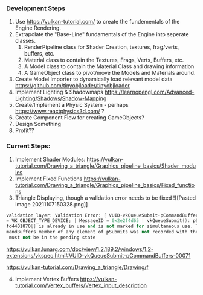 ### Development Steps
1. Use https://vulkan-tutorial.com/ to create the fundementals of the Engine Rendering.
2. Extrapolate the "Base-Line" fundamentals of the Engine into seperate classes.
	1. RenderPipeline class for Shader Creation, textures, frag/verts, buffers, etc. 
	2. Material class to contain the Textures, Frags, Verts, Buffers, etc.
	3. A Model class to contain the Material Class and drawing information 
	4. A GameObject class to pivot/move the Models and Materials around. 
3. Create Model Importer to dynamically load relevant model data
	https://github.com/tinyobjloader/tinyobjloader
1. Implement Lighting & Shadowmaps https://learnopengl.com/Advanced-Lighting/Shadows/Shadow-Mapping
2. Create/Implement a Physic System - perhaps https://www.reactphysics3d.com/ ?
3. Create Component Flow for creating GameObjects? 
4. Design Something
5. Profit??


### Current Steps: 
1. Implement Shader Modules:
https://vulkan-tutorial.com/Drawing_a_triangle/Graphics_pipeline_basics/Shader_modules
2. Implement Fixed Functions https://vulkan-tutorial.com/Drawing_a_triangle/Graphics_pipeline_basics/Fixed_functions
3. Triangle Displaying, though a validation error needs to be fixed
![[Pasted image 20211107150328.png]]
```cpp
validation layer: Validation Error: [ VUID-vkQueueSubmit-pCommandBuffers-00071 ] Object 0: handle = 0x2bfcf8b2020, type
= VK_OBJECT_TYPE_DEVICE; | MessageID = 0x2e2f4d65 | vkQueueSubmit(): pSubmits[0].pCommandBuffers[0] VkCommandBuffer 0x2b
fd4401870[] is already in use and is not marked for simultaneous use. The Vulkan spec states: If any element of the pCom
mandBuffers member of any element of pSubmits was not recorded with the VK_COMMAND_BUFFER_USAGE_SIMULTANEOUS_USE_BIT, it
 must not be in the pending state 
```

https://vulkan.lunarg.com/doc/view/1.2.189.2/windows/1.2-extensions/vkspec.html#VUID-vkQueueSubmit-pCommandBuffers-00071

https://vulkan-tutorial.com/Drawing_a_triangle/Drawing/f

4. Implement Vertex Buffers
	https://vulkan-tutorial.com/Vertex_buffers/Vertex_input_description